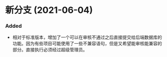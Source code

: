 # 新分支 (2021-06-04)
### Added
 - 相对于标准版本，增加了一个可以在审核不通过之后直接提交给后端数据库的功能。因为有些项目可能使用了一些不兼容语句，但是又希望能审核能兼容的部分。直接执行必须经过超级管理员。
